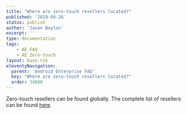 ```yaml
---
title: "Where are zero-touch resellers located?"
published: '2019-04-26'
status: publish
author: 'Jason Bayton'
excerpt: ''
type: documentation
tags: 
    - AE FAQ
    - AE Zero-touch
layout: base.njk
eleventyNavigation:
  parent: 'Android Enterprise FAQ'
  key: "Where are zero-touch resellers located?"
  order: 34000
--- 
```

Zero-touch resellers can be found globally. The complete list of resellers can be found [here](https://www.android.com/enterprise/management/zero-touch/#partners).

